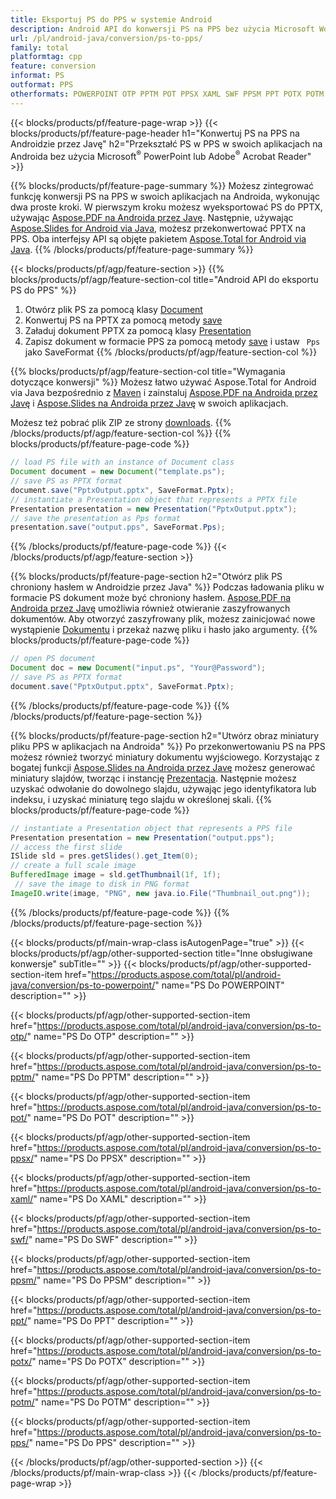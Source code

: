 ```yaml
---
title: Eksportuj PS do PPS w systemie Android
description: Android API do konwersji PS na PPS bez użycia Microsoft Word
url: /pl/android-java/conversion/ps-to-pps/
family: total
platformtag: cpp
feature: conversion
informat: PS
outformat: PPS
otherformats: POWERPOINT OTP PPTM POT PPSX XAML SWF PPSM PPT POTX POTM ODP
---
```

{{< blocks/products/pf/feature-page-wrap >}}
{{< blocks/products/pf/feature-page-header h1="Konwertuj PS na PPS na Androidzie przez Javę" h2="Przekształć PS w PPS w swoich aplikacjach na Androida bez użycia Microsoft<sup>&reg;</sup> PowerPoint lub Adobe<sup>&reg;</sup> Acrobat Reader" >}}

{{% blocks/products/pf/feature-page-summary %}}
Możesz zintegrować funkcję konwersji PS na PPS w swoich aplikacjach na Androida, wykonując dwa proste kroki. W pierwszym kroku możesz wyeksportować PS do PPTX, używając [Aspose.PDF na Androida przez Javę](https://products.aspose.com/pdf/android-java/). Następnie, używając [Aspose.Slides for Android via Java](https://products.aspose.com/slides/android-java/), możesz przekonwertować PPTX na PPS. Oba interfejsy API są objęte pakietem [Aspose.Total for Android via Java](https://products.aspose.com/total/android-java/). 
{{% /blocks/products/pf/feature-page-summary  %}}

{{< blocks/products/pf/agp/feature-section >}}
{{% blocks/products/pf/agp/feature-section-col title="Android API do eksportu PS do PPS" %}}
1. Otwórz plik PS za pomocą klasy [Document](https://reference.aspose.com/pdf/java/com.aspose.pdf/Document)
2. Konwertuj PS na PPTX za pomocą metody [save](https://reference.aspose.com/pdf/java/com.aspose.pdf/Document#save-java.lang.String-int-)
3. Załaduj dokument PPTX za pomocą klasy [Presentation](https://reference.aspose.com/slides/java/com.aspose.slides/Presentation)
4. Zapisz dokument w formacie PPS za pomocą metody [save](https://reference.aspose.com/slides/java/com.aspose.slides/Presentation#save-java.lang.String-int-) i ustaw ` Pps` jako SaveFormat
{{% /blocks/products/pf/agp/feature-section-col %}}

{{% blocks/products/pf/agp/feature-section-col title="Wymagania dotyczące konwersji" %}}
Możesz łatwo używać Aspose.Total for Android via Java bezpośrednio z [Maven](https://repository.aspose.com/webapp/#/artifacts/browse/tree/General/repo/com/aspose/aspose-total) i zainstaluj [Aspose.PDF na Androida przez Javę](https://docs.aspose.com/pdf/androidjava/installation/) i [Aspose.Slides na Androida przez Javę](https://docs.aspose.com/slides/androidjava/install-aspose-slides-for-android-via-java/) w swoich aplikacjach.

Możesz też pobrać plik ZIP ze strony [downloads](https://downloads.aspose.com/total/androidjava).
{{% /blocks/products/pf/agp/feature-section-col %}}
{{% blocks/products/pf/feature-page-code %}}

```java
// load PS file with an instance of Document class
Document document = new Document("template.ps");
// save PS as PPTX format 
document.save("PptxOutput.pptx", SaveFormat.Pptx); 
// instantiate a Presentation object that represents a PPTX file
Presentation presentation = new Presentation("PptxOutput.pptx");
// save the presentation as Pps format
presentation.save("output.pps", SaveFormat.Pps);   
```

{{% /blocks/products/pf/feature-page-code %}}
{{< /blocks/products/pf/agp/feature-section >}}

{{% blocks/products/pf/feature-page-section  h2="Otwórz plik PS chroniony hasłem w Androidzie przez Java" %}}
Podczas ładowania pliku w formacie PS dokument może być chroniony hasłem. [Aspose.PDF na Androida przez Javę](https://products.aspose.com/pdf/android-java/) umożliwia również otwieranie zaszyfrowanych dokumentów. Aby otworzyć zaszyfrowany plik, możesz zainicjować nowe wystąpienie [Dokumentu](https://reference.aspose.com/pdf/java/com.aspose.pdf/Document#Document-java.lang.String-java.lang.String-) i przekaż nazwę pliku i hasło jako argumenty.
{{% blocks/products/pf/feature-page-code %}}

```java
// open PS document
Document doc = new Document("input.ps", "Your@Password");
// save PS as PPTX format 
document.save("PptxOutput.pptx", SaveFormat.Pptx); 

```
{{% /blocks/products/pf/feature-page-code  %}}
{{% /blocks/products/pf/feature-page-section %}}

{{% blocks/products/pf/feature-page-section  h2="Utwórz obraz miniatury pliku PPS w aplikacjach na Androida" %}}
Po przekonwertowaniu PS na PPS możesz również tworzyć miniatury dokumentu wyjściowego. Korzystając z bogatej funkcji [Aspose.Slides na Androida przez Javę](https://products.aspose.com/slides/android-java/) możesz generować miniatury slajdów, tworząc i instancję [Prezentacja]( https://reference.aspose.com/slides/java/com.aspose.slides/Presentation). Następnie możesz uzyskać odwołanie do dowolnego slajdu, używając jego identyfikatora lub indeksu, i uzyskać miniaturę tego slajdu w określonej skali.
{{% blocks/products/pf/feature-page-code %}}

```java
// instantiate a Presentation object that represents a PPS file
Presentation presentation = new Presentation("output.pps");
// access the first slide
ISlide sld = pres.getSlides().get_Item(0);
// create a full scale image
BufferedImage image = sld.getThumbnail(1f, 1f);
 // save the image to disk in PNG format
ImageIO.write(image, "PNG", new java.io.File("Thumbnail_out.png"));
```
{{% /blocks/products/pf/feature-page-code  %}}
{{% /blocks/products/pf/feature-page-section %}}

{{< blocks/products/pf/main-wrap-class isAutogenPage="true" >}}
{{< blocks/products/pf/agp/other-supported-section title="Inne obsługiwane konwersje" subTitle="" >}}
{{< blocks/products/pf/agp/other-supported-section-item href="https://products.aspose.com/total/pl/android-java/conversion/ps-to-powerpoint/" name="PS Do POWERPOINT" description="" >}}

{{< blocks/products/pf/agp/other-supported-section-item href="https://products.aspose.com/total/pl/android-java/conversion/ps-to-otp/" name="PS Do OTP" description="" >}}

{{< blocks/products/pf/agp/other-supported-section-item href="https://products.aspose.com/total/pl/android-java/conversion/ps-to-pptm/" name="PS Do PPTM" description="" >}}

{{< blocks/products/pf/agp/other-supported-section-item href="https://products.aspose.com/total/pl/android-java/conversion/ps-to-pot/" name="PS Do POT" description="" >}}

{{< blocks/products/pf/agp/other-supported-section-item href="https://products.aspose.com/total/pl/android-java/conversion/ps-to-ppsx/" name="PS Do PPSX" description="" >}}

{{< blocks/products/pf/agp/other-supported-section-item href="https://products.aspose.com/total/pl/android-java/conversion/ps-to-xaml/" name="PS Do XAML" description="" >}}

{{< blocks/products/pf/agp/other-supported-section-item href="https://products.aspose.com/total/pl/android-java/conversion/ps-to-swf/" name="PS Do SWF" description="" >}}

{{< blocks/products/pf/agp/other-supported-section-item href="https://products.aspose.com/total/pl/android-java/conversion/ps-to-ppsm/" name="PS Do PPSM" description="" >}}

{{< blocks/products/pf/agp/other-supported-section-item href="https://products.aspose.com/total/pl/android-java/conversion/ps-to-ppt/" name="PS Do PPT" description="" >}}

{{< blocks/products/pf/agp/other-supported-section-item href="https://products.aspose.com/total/pl/android-java/conversion/ps-to-potx/" name="PS Do POTX" description="" >}}

{{< blocks/products/pf/agp/other-supported-section-item href="https://products.aspose.com/total/pl/android-java/conversion/ps-to-potm/" name="PS Do POTM" description="" >}}

{{< blocks/products/pf/agp/other-supported-section-item href="https://products.aspose.com/total/pl/android-java/conversion/ps-to-pps/" name="PS Do PPS" description="" >}}


{{< /blocks/products/pf/agp/other-supported-section >}}
{{< /blocks/products/pf/main-wrap-class >}}
{{< /blocks/products/pf/feature-page-wrap >}}